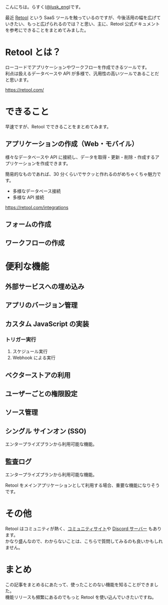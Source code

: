 こんにちは。らすく([@lusk_eng](<[lusk_eng](https://twitter.com/lusk_eng)>))です。

最近 [Retool](https://retool.com/) という SaaS ツールを触っているのですが、今後活用の幅を広げていきたい、もっと広げられるのでは？と思い、主に、Retool 公式ドキュメントを参考にできることをまとめてみました。

# Retool とは？

ローコードでアプリケーションやワークフローを作成できるツールです。  
利点は扱えるデータベースや API が多様で、汎用性の高いツールであることだと思います。

https://retool.com/

# できること

早速ですが、Retool でできることをまとめてみます。

## アプリケーションの作成（Web・モバイル）

様々なデータベースや API に接続し、データを取得・更新・削除・作成するアプリケーションを作成できます。

簡易的なものであれば、30 分くらいでサクッと作れるのがめちゃくちゃ魅力です。

- 多様なデータベース接続
- 多様な API 接続

https://retool.com/integrations

## フォームの作成

## ワークフローの作成

# 便利な機能

## 外部サービスへの埋め込み

## アプリのバージョン管理

## カスタム JavaScript の実装

### トリガー実行

1. スケジュール実行
2. Webhook による実行

## ベクターストアの利用

## ユーザーごとの権限設定

## ソース管理

## シングル サインオン (SSO)

エンタープライズプランから利用可能な機能。

## 監査ログ

エンタープライズプランから利用可能な機能。

Retool をメインアプリケーションとして利用する場合、重要な機能になりそうです。

# その他

Retool はコミュニティが熱く、[コミュニティサイト](https://community.retool.com/top)や [Discord サーバー](https://discord.gg/aEHwpVd7yF) もあります。  
かなり盛んなので、わからないことは、こちらで質問してみるのも良いかもしれません。

# まとめ

この記事をまとめるにあたって、使ったことのない機能を知ることができました。  
機能リリースも頻繁にあるのでもっと Retool を使い込んでいきたいですね。
